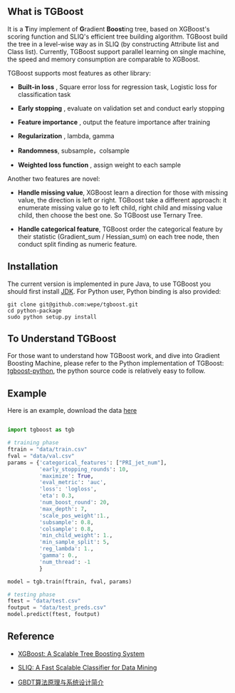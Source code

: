 ## What is TGBoost

It is a **T**iny implement of **G**radient **Boost**ing tree, based on  XGBoost's scoring function and SLIQ's efficient tree building algorithm. TGBoost build the tree in a level-wise way as in SLIQ (by constructing Attribute list and Class list). Currently, TGBoost support  parallel learning on single machine,  the speed and memory consumption are comparable to XGBoost.


TGBoost supports most features as other library:  

- **Built-in loss** , Square error loss for regression task, Logistic loss for classification task

- **Early stopping** , evaluate on validation set and conduct early stopping

-  **Feature importance** , output the feature importance after training

- **Regularization** , lambda, gamma

- **Randomness**, subsample，colsample

- **Weighted loss function** , assign weight to each sample


Another two features  are novel: 

- **Handle missing value**, XGBoost learn a direction for those with missing value, the direction is left or right. TGBoost take a different approach: it enumerate missing value go to left child, right child and missing value child, then choose the best one. So TGBoost use Ternary Tree.

-  **Handle categorical feature**, TGBoost order the categorical feature by their statistic (Gradient_sum / Hessian_sum) on each tree node, then conduct split finding as numeric feature.


## Installation

The current version is implemented in pure Java, to use TGBoost you should first install [JDK](http://www.oracle.com/technetwork/java/javase/downloads/jdk8-downloads-2133151.html). For Python user, Python binding is also provided:

```
git clone git@github.com:wepe/tgboost.git
cd python-package
sudo python setup.py install
```

## To Understand TGBoost

For those want to understand how TGBoost work, and dive into Gradient Boosting Machine, please refer to the Python implementation of TGBoost: [tgboost-python](https://github.com/wepe/tgboost/tree/tgboost-python), the python source code is relatively easy to follow. 


## Example

Here is an example, download the data [here](https://pan.baidu.com/s/1dGDr7pR)

```python

import tgboost as tgb

# training phase
ftrain = "data/train.csv"
fval = "data/val.csv"
params = {'categorical_features': ["PRI_jet_num"],
          'early_stopping_rounds': 10,
          'maximize': True,
          'eval_metric': 'auc',
          'loss': 'logloss',
          'eta': 0.3,
          'num_boost_round': 20,
          'max_depth': 7,
          'scale_pos_weight':1.,
          'subsample': 0.8,
          'colsample': 0.8,
          'min_child_weight': 1.,
          'min_sample_split': 5,
          'reg_lambda': 1.,
          'gamma': 0.,
          'num_thread': -1
          }

model = tgb.train(ftrain, fval, params)

# testing phase
ftest = "data/test.csv"
foutput = "data/test_preds.csv"
model.predict(ftest, foutput)

```


## Reference

- [XGBoost: A Scalable Tree Boosting System](https://arxiv.org/abs/1603.02754)
- [SLIQ: A Fast Scalable Classifier for Data Mining](http://citeseerx.ist.psu.edu/viewdoc/download?doi=10.1.1.89.7734&rep=rep1&type=pdf)

- [GBDT算法原理与系统设计简介](http://wepon.me/files/gbdt.pdf)
